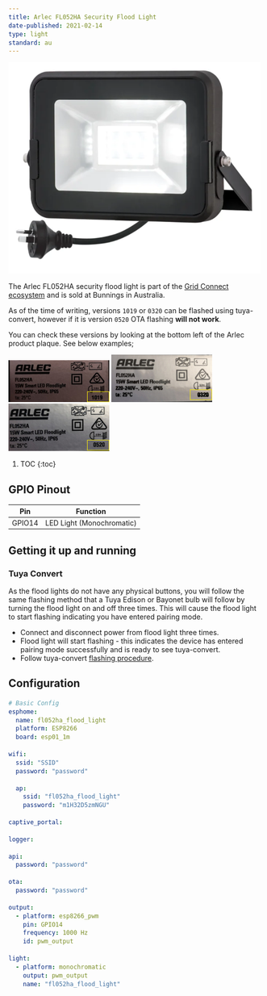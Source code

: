 ```yaml
---
title: Arlec FL052HA Security Flood Light
date-published: 2021-02-14
type: light
standard: au
---
```


![Product Image](/assets/images/Arlec-FL052HA-Security-Flood-Light/Arlec-FL052HA-Security-Flood-Light.png "Product Image")

The Arlec FL052HA security flood light is part of the [Grid Connect ecosystem](https://grid-connect.com.au/) and is sold at Bunnings in Australia.

As of the time of writing, versions `1019` or `0320` can be flashed using tuya-convert, however if it is version `0520` OTA flashing **will not work**.

You can check these versions by looking at the bottom left of the Arlec product plaque. See below examples;

![1019](/assets/images/Arlec-FL052HA-Security-Flood-Light/1019.jpg) ![0320](/assets/images/Arlec-FL052HA-Security-Flood-Light/0320.jpg) ![0520](/assets/images/Arlec-FL052HA-Security-Flood-Light/0520.jpg)

1. TOC
{:toc}

## GPIO Pinout

| Pin    | Function                  |
| ------ | ------------------------- |
| GPIO14 | LED Light (Monochromatic) |

## Getting it up and running

### Tuya Convert

As the flood lights do not have any physical buttons, you will follow the same flashing method that a Tuya Edison or Bayonet bulb will follow by turning the flood light on and off three times. This will cause the flood light to start flashing indicating you have entered pairing mode.

* Connect and disconnect power from flood light three times. 
* Flood light will start flashing - this indicates the device has entered pairing mode successfully and is ready to see tuya-convert.
* Follow tuya-convert [flashing procedure](https://github.com/ct-Open-Source/tuya-convert).

## Configuration

```yaml
# Basic Config
esphome:
  name: fl052ha_flood_light
  platform: ESP8266
  board: esp01_1m
  
wifi:
  ssid: "SSID"
  password: "password"

  ap:
    ssid: "fl052ha_flood_light"
    password: "m1H32D5zmNGU"

captive_portal:

logger:

api:
  password: "password"

ota:
  password: "password"

output:
  - platform: esp8266_pwm
    pin: GPIO14
    frequency: 1000 Hz
    id: pwm_output

light:
  - platform: monochromatic
    output: pwm_output
    name: "fl052ha_flood_light"
```
